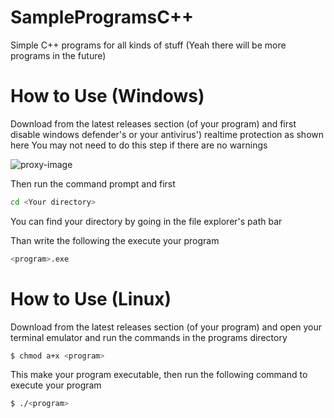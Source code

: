 # SampleProgramsC++
Simple C++ programs for all kinds of stuff (Yeah there will be more programs in the future)

# How to Use (Windows)
Download from the latest releases section (of your program) and first disable windows defender's or your antivirus') realtime protection as shown here
You may not need to do this step if there are no warnings

![proxy-image](https://github.com/TobyAdd/GDH/assets/155897302/7a291dca-7d46-48cb-9e0a-7f7da42a34d3)

Then run the command prompt and first
```sh
cd <Your directory> 
```
You can find your directory by going in the file explorer's path bar

Than write the following the execute your program
```sh
<program>.exe
```
# How to Use (Linux)
Download from the latest releases section (of your program) and open your terminal emulator and run the commands in the programs directory
```sh
$ chmod a+x <program>
```
This make your program executable, then run the following command to execute your program
```sh
$ ./<program>
```

